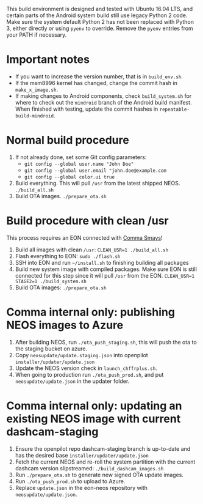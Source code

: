 This build environment is designed and tested with Ubuntu 16.04 LTS, and
certain parts of the Android system build still use legacy Python 2 code.
Make sure the system default Python 2 has not been replaced with Python 3,
either directly or using `pyenv` to override. Remove the `pyenv` entries
from your PATH if necessary.

# Important notes
- If you want to increase the version number, that is in `build_env.sh`.
- If the msm8996 kernel has changed, change the commit hash in `make_x_image.sh`.
- If making changes to Android components, check `build_system.sh` for where to
  check out the `mindroid` branch of the Android build manifest. When finished
  with testing, update the commit hashes in `repeatable-build-mindroid`.

# Normal build procedure
1. If not already done, set some Git config parameters:
   - `git config --global user.name "John Doe"`
   - `git config --global user.email "john.doe@example.com`
   - `git config --global color.ui true`
2. Build everything. This will pull `/usr` from the latest shipped NEOS. `./build_all.sh`
3. Build OTA images. `./prepare_ota.sh`

# Build procedure with clean /usr
This process requires an EON connected with [Comma Smays](https://comma.ai/shop/products/comma-smays-adapter)!
1. Build all images with clean `/usr`: `CLEAN_USR=1 ./build_all.sh`
2. Flash everything to EON: `sudo ./flash.sh`
3. SSH into EON and run `~/install.sh` to finishing building all packages
4. Build new system image with compiled packages. Make sure EON is still connected for this step since it will pull `/usr` from the EON. `CLEAN_USR=1 STAGE2=1 ./build_system.sh`
5. Build OTA images: `./prepare_ota.sh`

# Comma internal only: publishing NEOS images to Azure

1. After building NEOS, run `./ota_push_staging.sh`, this will push the ota to the staging bucket on azure.
2. Copy `neosupdate/update.staging.json` into openpilot `installer/updater/update.json`
3. Update the NEOS version check in `launch_chffrplus.sh`.
4. When going to production run `./ota_push_prod.sh`, and put `neosupdate/update.json` in the updater folder.

# Comma internal only: updating an existing NEOS image with current dashcam-staging

1. Ensure the openpilot repo dashcam-staging branch is up-to-date and has the desired base `installer/updater/update.json`
2. Fetch the current NEOS and re-roll the system partition with the current dashcam version slipstreamed: `./build_dashcam_images.sh`
3. Run `./prepare_ota.sh` to generate new signed OTA update images.
4. Run `./ota_push_prod.sh` to upload to Azure.
5. Replace `update.json` in the eon-neos repository with `neosupdate/update.json`.